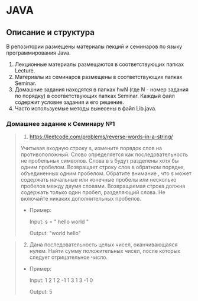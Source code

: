 # JAVA


## Описание и структура

В репозитории размещены материалы лекций и семинаров по языку программирования Java.
1. Лекционные материалы размещаются в соответствующих папках Lecture.
2. Материалы из семинаров размещены в соответствующих папках Seminar.
3. Домашние задания находятся в папках hwN (где N - номер задания по порядку) в соответствующих папках Seminar. Каждый файл содержит условие задания и его решение.
4. Часто используемые методы вынесены в файл Lib.java.

### Домашнее задание к Семинару №1
> 1. https://leetcode.com/problems/reverse-words-in-a-string/
> 
>Учитывая входную строку s, измените порядок слов на противоположный.
Слово определяется как последовательность не пробельных символов. Слова в s будут разделены хотя бы одним пробелом.
Возвращает строку слов в обратном порядке, объединенных одним пробелом.
Обратите внимание , что s может содержать начальные или конечные пробелы или несколько пробелов между двумя словами.
Возвращаемая строка должна содержать только один пробел, разделяющий слова. Не включайте никаких дополнительных пробелов.
> - Пример:
>
>   Input: s = "  hello   world  "
>
>   Output: "world hello"

> 2. Дана последовательность целых чисел, оканчивающаяся нулем. Найти сумму положительных чисел, после которых следует
отрицательное число.
> - Пример:
> 
>   Input: 1 2 1 2 -1 1 3 1 3 -1 0
>
>   Output: 5